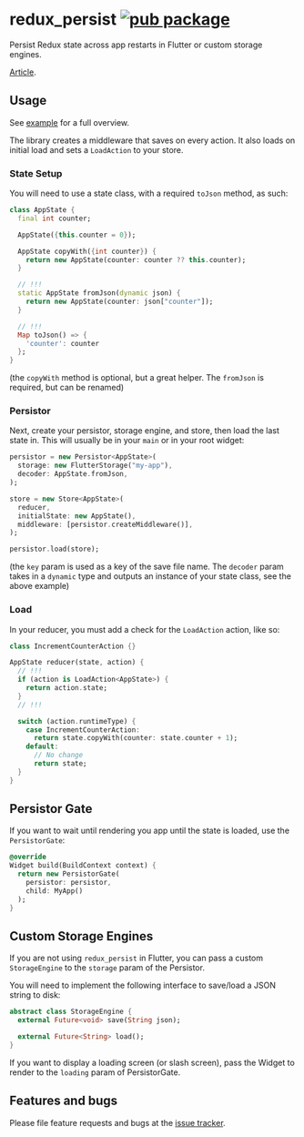 # redux_persist [![pub package](https://img.shields.io/pub/v/redux_persist.svg)](https://pub.dartlang.org/packages/redux_persist)

Persist Redux state across app restarts in Flutter or custom storage engines.

[Article](https://medium.com/@cretezy/persist-redux-in-flutter-a2082bbb9aa0).

## Usage

See [example](example) for a full overview.

The library creates a middleware that saves on every action.
It also loads on initial load and sets a `LoadAction` to your store.

### State Setup

You will need to use a state class, with a required `toJson` method, as such:

```dart
class AppState {
  final int counter;

  AppState({this.counter = 0});

  AppState copyWith({int counter}) {
    return new AppState(counter: counter ?? this.counter);
  }

  // !!!
  static AppState fromJson(dynamic json) {
    return new AppState(counter: json["counter"]);
  }

  // !!!
  Map toJson() => {
    'counter': counter
  };
}
```

(the `copyWith` method is optional, but a great helper.
The `fromJson` is required, but can be renamed)

### Persistor

Next, create your persistor, storage engine, and store, then load the last state in.
This will usually be in your `main` or in your root widget:

```dart
persistor = new Persistor<AppState>(
  storage: new FlutterStorage("my-app"),
  decoder: AppState.fromJson,
);

store = new Store<AppState>(
  reducer,
  initialState: new AppState(),
  middleware: [persistor.createMiddleware()],
);

persistor.load(store);
```

(the `key` param  is used as a key of the save file name.
The `decoder` param takes in a `dynamic` type and outputs
an instance of your state class, see the above example)

### Load

In your reducer, you must add a check for the `LoadAction` action, like so:

```dart
class IncrementCounterAction {}

AppState reducer(state, action) {
  // !!!
  if (action is LoadAction<AppState>) {
    return action.state;
  }
  // !!!

  switch (action.runtimeType) {
    case IncrementCounterAction:
      return state.copyWith(counter: state.counter + 1);
    default:
      // No change
      return state;
  }
}
```

## Persistor Gate

If you want to wait until rendering you app until the state is loaded, use the `PersistorGate`:

```dart
@override
Widget build(BuildContext context) {
  return new PersistorGate(
    persistor: persistor,
    child: MyApp()
  );
}
```

## Custom Storage Engines

If you are not using `redux_persist` in Flutter, you can pass a custom `StorageEngine` to the `storage` param of the Persistor.

You will need to implement the following interface to save/load a JSON string to disk:

```dart
abstract class StorageEngine {
  external Future<void> save(String json);

  external Future<String> load();
}
```

If you want to display a loading screen (or slash screen), pass the Widget to render to the `loading` param of PersistorGate.

## Features and bugs

Please file feature requests and bugs at the [issue tracker](https://github.com/Cretezy/redux_persist/issues).
